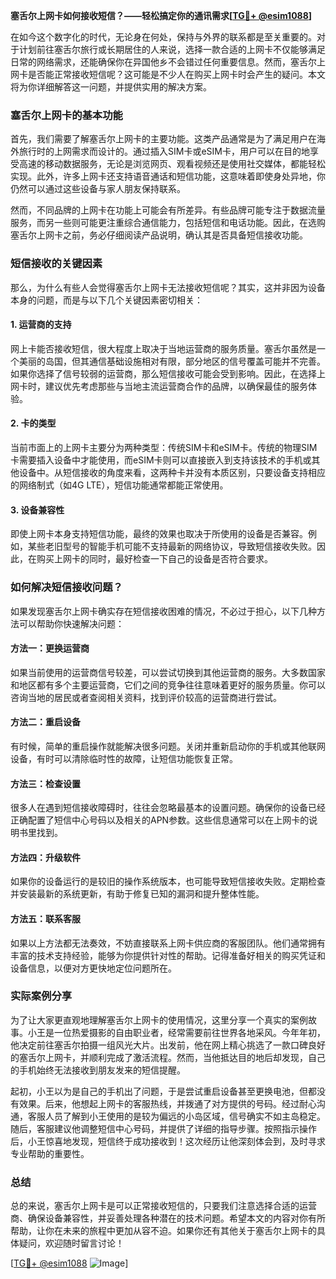 **塞舌尔上网卡如何接收短信？——轻松搞定你的通讯需求[[TG💪+ @esim1088](https://t.me/s/esim1088)]**

在如今这个数字化的时代，无论身在何处，保持与外界的联系都是至关重要的。对于计划前往塞舌尔旅行或长期居住的人来说，选择一款合适的上网卡不仅能够满足日常的网络需求，还能确保你在异国他乡不会错过任何重要信息。然而，塞舌尔上网卡是否能正常接收短信呢？这可能是不少人在购买上网卡时会产生的疑问。本文将为你详细解答这一问题，并提供实用的解决方案。

### 塞舌尔上网卡的基本功能

首先，我们需要了解塞舌尔上网卡的主要功能。这类产品通常是为了满足用户在海外旅行时的上网需求而设计的。通过插入SIM卡或eSIM卡，用户可以在目的地享受高速的移动数据服务，无论是浏览网页、观看视频还是使用社交媒体，都能轻松实现。此外，许多上网卡还支持语音通话和短信功能，这意味着即使身处异地，你仍然可以通过这些设备与家人朋友保持联系。

然而，不同品牌的上网卡在功能上可能会有所差异。有些品牌可能专注于数据流量服务，而另一些则可能更注重综合通信能力，包括短信和电话功能。因此，在选购塞舌尔上网卡之前，务必仔细阅读产品说明，确认其是否具备短信接收功能。

### 短信接收的关键因素

那么，为什么有些人会觉得塞舌尔上网卡无法接收短信呢？其实，这并非因为设备本身的问题，而是与以下几个关键因素密切相关：

#### 1. **运营商的支持**
   网上卡能否接收短信，很大程度上取决于当地运营商的服务质量。塞舌尔虽然是一个美丽的岛国，但其通信基础设施相对有限，部分地区的信号覆盖可能并不完善。如果你选择了信号较弱的运营商，那么短信接收可能会受到影响。因此，在选择上网卡时，建议优先考虑那些与当地主流运营商合作的品牌，以确保最佳的服务体验。

#### 2. **卡的类型**
   当前市面上的上网卡主要分为两种类型：传统SIM卡和eSIM卡。传统的物理SIM卡需要插入设备中才能使用，而eSIM卡则可以直接嵌入到支持该技术的手机或其他设备中。从短信接收的角度来看，这两种卡并没有本质区别，只要设备支持相应的网络制式（如4G LTE），短信功能通常都能正常使用。

#### 3. **设备兼容性**
   即使上网卡本身支持短信功能，最终的效果也取决于所使用的设备是否兼容。例如，某些老旧型号的智能手机可能不支持最新的网络协议，导致短信接收失败。因此，在购买上网卡的同时，最好检查一下自己的设备是否符合要求。

### 如何解决短信接收问题？

如果发现塞舌尔上网卡确实存在短信接收困难的情况，不必过于担心，以下几种方法可以帮助你快速解决问题：

#### 方法一：更换运营商
   如果当前使用的运营商信号较差，可以尝试切换到其他运营商的服务。大多数国家和地区都有多个主要运营商，它们之间的竞争往往意味着更好的服务质量。你可以咨询当地的居民或者查阅相关资料，找到评价较高的运营商进行尝试。

#### 方法二：重启设备
   有时候，简单的重启操作就能解决很多问题。关闭并重新启动你的手机或其他联网设备，有时可以清除临时性的故障，让短信功能恢复正常。

#### 方法三：检查设置
   很多人在遇到短信接收障碍时，往往会忽略最基本的设置问题。确保你的设备已经正确配置了短信中心号码以及相关的APN参数。这些信息通常可以在上网卡的说明书里找到。

#### 方法四：升级软件
   如果你的设备运行的是较旧的操作系统版本，也可能导致短信接收失败。定期检查并安装最新的系统更新，有助于修复已知的漏洞和提升整体性能。

#### 方法五：联系客服
   如果以上方法都无法奏效，不妨直接联系上网卡供应商的客服团队。他们通常拥有丰富的技术支持经验，能够为你提供针对性的帮助。记得准备好相关的购买凭证和设备信息，以便对方更快地定位问题所在。

### 实际案例分享

为了让大家更直观地理解塞舌尔上网卡的使用情况，这里分享一个真实的案例故事。小王是一位热爱摄影的自由职业者，经常需要前往世界各地采风。今年年初，他决定前往塞舌尔拍摄一组风光大片。出发前，他在网上精心挑选了一款口碑良好的塞舌尔上网卡，并顺利完成了激活流程。然而，当他抵达目的地后却发现，自己的手机始终无法接收到朋友发来的短信提醒。

起初，小王以为是自己的手机出了问题，于是尝试重启设备甚至更换电池，但都没有效果。后来，他想起上网卡的客服热线，并拨通了对方提供的号码。经过耐心沟通，客服人员了解到小王使用的是较为偏远的小岛区域，信号确实不如主岛稳定。随后，客服建议他调整短信中心号码，并提供了详细的指导步骤。按照指示操作后，小王惊喜地发现，短信终于成功接收到！这次经历让他深刻体会到，及时寻求专业帮助的重要性。

### 总结

总的来说，塞舌尔上网卡是可以正常接收短信的，只要我们注意选择合适的运营商、确保设备兼容性，并妥善处理各种潜在的技术问题。希望本文的内容对你有所帮助，让你在未来的旅程中更加从容不迫。如果你还有其他关于塞舌尔上网卡的具体疑问，欢迎随时留言讨论！

[[TG💪+ @esim1088](https://t.me/s/esim1088) ![Image](https://i.postimg.cc/4NQfJmqS/Snipaste-2025-05-13-00-14-12.png)]